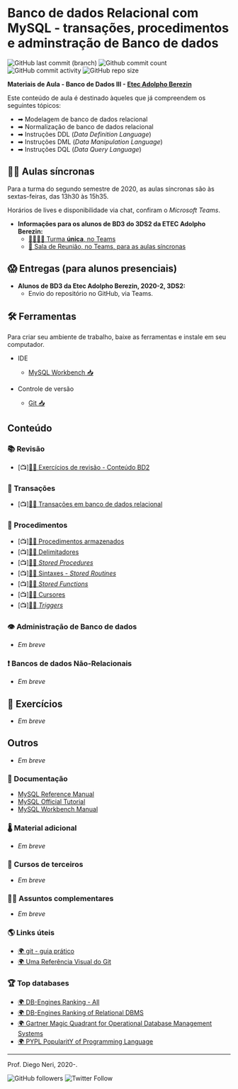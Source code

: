 # Banco de dados Relacional com MySQL - transações, procedimentos e adminstração de Banco de dados

![GitHub last commit (branch)](https://img.shields.io/github/last-commit/diegoneri/aulas-banco-dados-3/master?label=%C3%BAltima%20atualiza%C3%A7%C3%A3o)
![Github commit count](https://badgen.net/github/commits/diegoneri/aulas-banco-dados-3)
![GitHub commit activity](https://img.shields.io/github/commit-activity/m/diegoneri/aulas-banco-dados-3?label=commits)
![GitHub repo size](https://img.shields.io/github/repo-size/diegoneri/aulas-banco-dados-3?label=tamanho)

**Materiais de Aula - Banco de Dados III - [Etec Adolpho Berezin](http://eteab.com.br/)**

Este conteúdo de aula é destinado àqueles que já compreendem os seguintes tópicos:

* ➡ Modelagem de banco de dados relacional
* ➡ Normalização de banco de dados relacional
* ➡ Instruções DDL (_Data Definition Language_)
* ➡ Instruções DML (_Data Manipulation Language_)
* ➡ Instruções DQL (_Data Query Language_)

## 👨‍🏫 Aulas síncronas

Para a turma do segundo semestre de 2020, as aulas síncronas são às sextas-feiras, das 13h30 às 15h35.

Horários de lives e disponibilidade via chat, confiram o _Microsoft Teams_.

* **Informações para os alunos de BD3 do 3DS2 da ETEC Adolpho Berezin:**
  * [👨‍👩‍👧‍👦 Turma **única**, no Teams](https://bit.ly/bd3-3DS2-teams)
  * [📡 Sala de Reunião, no Teams, para as aulas síncronas](https://bit.ly/bd3-aula-sinc)

## 😱 Entregas (para alunos presenciais)

* **Alunos de BD3 da Etec Adolpho Berezin, 2020-2, 3DS2:**
  * Envio do repositório no GitHub, via Teams.

## 🛠 Ferramentas

Para criar seu ambiente de trabalho, baixe as ferramentas e instale em seu computador.

* IDE
  * [MySQL Workbench 📥](https://dev.mysql.com/downloads/workbench/)

* Controle de versão
  * [Git 📥](https://git-scm.com/downloads)

## Conteúdo

### 📚 Revisão

* [📺][🐱‍👓 Exercícios de revisão - Conteúdo BD2](exercises/review-dml.md)

### 🐢 Transações

* [📺][👨‍🏫 Transações em banco de dados relacional](content/transacoes.md "Transações em banco de dados relacional")

### 🔢 Procedimentos

* [📺][👨‍🏫 Procedimentos armazenados](content/stored-routines.md "Procedimentos armazenados")
* [📺][👨‍🏫 Delimitadores](content/delimitadores.md "Delimitadores")
* [📺][👨‍🏫 _Stored Procedures_](content/stored-procedures.md "Stored Procedures")
* [📺][👨‍🏫 Sintaxes - _Stored Routines_](content/sintaxes-stored-routines.md "Sintaxes - Stored Routines")
* [📺][👨‍🏫 _Stored Functions_](content/stored-functions.md "Stored Functions")
* [📺][👨‍🏫 Cursores](content/cursores.md "Cursores")
* [📺][👨‍🏫 _Triggers_](content/triggers.md "Triggers")

### 👁 Administração de Banco de dados

* _Em breve_

### ❗ Bancos de dados Não-Relacionais

* _Em breve_

## 🥋 Exercícios

* _Em breve_

## Outros

* _Em breve_

### 📜 Documentação

* [MySQL Reference Manual](https://dev.mysql.com/doc/refman/8.0/en/)
* [MySQL Official Tutorial](<https://dev.mysql.com/doc/refman/8.0/en/tutorial.html>)
* [MySQL Workbench Manual](https://dev.mysql.com/doc/workbench/en/)

### 🌡 Material adicional

* _Em breve_

### 🙊 Cursos de terceiros

* _Em breve_

### 🐱‍🐉 Assuntos complementares

* _Em breve_

### 🌎 Links úteis

* [🌍 git - guia prático](https://rogerdudler.github.io/git-guide/index.pt_BR.html)
* [🌍 Uma Referência Visual do Git](http://marklodato.github.io/visual-git-guide/index-pt.html)

### 🏆 Top databases

* [🌍 DB-Engines Ranking - All](https://db-engines.com/en/ranking)
* [🌍 DB-Engines Ranking of Relational DBMS](https://db-engines.com/en/ranking/relational+dbms)
* [🌍 Gartner Magic Quadrant for Operational Database Management Systems](<https://www.gartner.com/doc/reprints?id=1-1XT9MEFJ&ct=191125&st=sb>)
* [🌍 PYPL PopularitY of Programming Language](https://pypl.github.io/DB.html)

----
Prof. Diego Neri, 2020-.

![GitHub followers](https://img.shields.io/github/followers/diegoneri?label=seguidores&style=social)
![Twitter Follow](https://img.shields.io/twitter/follow/diegoneri?style=social)
